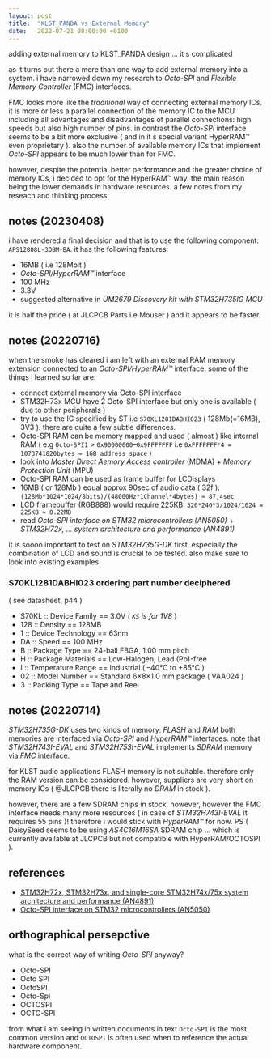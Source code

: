 ```yaml
---
layout: post
title:  "KLST_PANDA vs External Memory"
date:   2022-07-21 08:00:00 +0100
---
```


adding external memory to KLST_PANDA design … it s complicated

as it turns out there a more than one way to add external memory into a system. i have narrowed down my research to *Octo-SPI* and *Flexible Memory Controller* (FMC) interfaces.

FMC looks more like the *traditional* way of connecting external memory ICs. it is more or less a parallel connection of the memory IC to the MCU including all advantages and disadvantages of parallel connections: high speeds but also high number of pins. in contrast the *Octo-SPI* interface seems to be a bit more exclusive ( and in it s special variant HyperRAM™ even proprietary ). also the number of available memory ICs that implement *Octo-SPI* appears to be much lower than for FMC.

however, despite the potential better performance and the greater choice of memory ICs, i decided to opt for the HyperRAM™ way. the main reason being the lower demands in hardware resources. a few notes from my reseach and thinking process:

## notes (20230408)

i have rendered a final decision and that is to use the following component: `APS12808L-3OBM-BA`. it has the following features:

- 16MB ( i.e 128Mbit )
- *Octo-SPI/HyperRAM™* interface
- 100 MHz
- 3.3V
- suggested alternative in *UM2679 Discovery kit with STM32H735IG MCU*

it is half the price ( at JLCPCB Parts i.e Mouser ) and it appears to be faster.

## notes (20220716)

when the smoke has cleared i am left with an external RAM memory extension connected to an *Octo-SPI/HyperRAM™* interface. some of the things i learned so far are:

- connect external memory via Octo-SPI interface
- STM32H73x MCU have 2 Octo-SPI interface but only one is available ( due to other peripherals )
- try to use the IC specified by ST i.e `S70KL1281DABHI023` ( 128Mb(=16MB), 3V3 ). there are quite a few subtle differences.
- Octo-SPI RAM can be memory mapped and used ( almost ) like internal RAM ( e.g `Octo-SPI1` > `0x90000000`–`0x9FFFFFFF` i.e `0xFFFFFFF*4 = 1073741820bytes ≈ 1GB address space` )
- look into *Master Direct Aemory Access controller* (MDMA) + *Memory Protection Unit* (MPU)
- Octo-SPI RAM can be used as frame buffer for LCDisplays
- 16MB ( or 128Mb ) equal approx 90sec of audio data ( 32f ): `(128Mb*1024*1024/8bits)/(48000Hz*1Channel*4bytes) ≈ 87,4sec`
- LCD framebuffer (RGB888) would require 225KB: `320*240*3/1024/1024 = 225KB ≈ 0.22MB`
- read *Octo-SPI interface on STM32 microcontrollers (AN5050)* + *STM32H72x, … system architecture and performance (AN4891)*

it is soooo important to test on *STM32H735G-DK* first. especially the combination of LCD and sound is crucial to be tested. also make sure to look into existing examples.

### S70KL1281DABHI023 ordering part number deciphered 

( see datasheet, p44 )

- S70KL :: Device Family == 3.0V ( *`KS` is for 1V8* )
- 128   :: Density == 128MB
- 1     :: Device Technology == 63nm
- DA    :: Speed == 100 MHz
- B     :: Package Type == 24-ball FBGA, 1.00 mm pitch
- H     :: Package Materials == Low-Halogen, Lead (Pb)-free
- I     :: Temperature Range == Industrial ( –40°C to +85°C )
- 02    :: Model Number == Standard 6×8×1.0 mm package ( VAA024 )
- 3     :: Packing Type == Tape and Reel

## notes (20220714)

*STM32H735G-DK* uses two kinds of memory: *FLASH* and *RAM* both memories are interfaced via *Octo-SPI* and *HyperRAM™* interfaces. note that *STM32H743I-EVAL* and *STM32H753I-EVAL* implements *SDRAM* memory via *FMC* interface.

for KLST audio applications FLASH memory is not suitable. therefore only the RAM version can be considered. however, suppliers are very short on memory ICs ( @JLCPCB there is literally no *DRAM* in stock ).

however, there are a few SDRAM chips in stock. however, however the FMC interface needs many more resources ( in case of *STM32H743I-EVAL* it requires 55 pins )! therefore i would stick with *HyperRAM™* for now. PS ( DaisySeed seems to be using *AS4C16M16SA* SDRAM chip … which is currently available at JLCPCB but not compatible with HyperRAM/OCTOSPI ).

## references

- [STM32H72x, STM32H73x, and single-core STM32H74x/75x system architecture and performance (AN4891)](https://www.st.com/resource/en/application_note/an4891-stm32h72x-stm32h73x-and-singlecore-stm32h74x75x-system-architecture-and-performance-stmicroelectronics.pdf)
- [Octo-SPI interface on STM32 microcontrollers (AN5050)](https://www.st.com/content/ccc/resource/technical/document/application_note/group0/91/dd/af/52/e1/d3/48/8e/DM00407776/files/DM00407776.pdf/jcr:content/translations/en.DM00407776.pdf)

## orthographical persepctive 

what is the correct way of writing *Octo-SPI* anyway?

- Octo-SPI
- Octo SPI
- OctoSPI
- Octo-Spi
- OCTOSPI
- OCTO-SPI

from what i am seeing in written documents in text `Octo-SPI` is the most common version and `OCTOSPI` is often used when to reference the actual hardware component.

